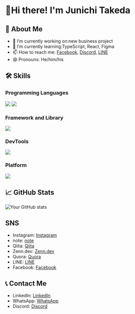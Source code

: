 # 👋Hi there! I'm Junichi Takeda

## 👤 About Me
- 🔭 I’m currently working on:new business project
- 🌱 I’m currently learning:TypeScript, React, Figma
- 📫 How to reach me: [Facebook](https://www.facebook.com/ochtum18?locale=ja_JP), [Discord](https://discord.com/users/544655741626351616), [LINE](https://line.me/ti/p/KaTvFcbhCR)
- 😄 Pronouns: He/him/his  

## 🛠 Skills
### Programming Languages
![](https://skillicons.dev/icons?i=cs,php,js,ts,html,css)
![](https://github-readme-stats.vercel.app/api/top-langs?username=ochtum&show_icons=true&locale=en&layout=compact)

### Framework and Library
![](https://skillicons.dev/icons?i=dotnet,nodejs,react,sass,tailwind,vite)

### DevTools
![](https://skillicons.dev/icons?i=ps,postman,git,github,visualstudio,wordperss,selenium,nginx,figma,ai)

### Platform
![](https://skillicons.dev/icons?i=azure,gcp,aws,cloudflare,windows,linux,ubuntu,docker,mysql)

## 📈 GitHub Stats
![Your GitHub stats](https://github-readme-stats.vercel.app/api?username=ochtum&show_icons=true&theme=radical)

## SNS
- Instagram: [Instagram](https://www.instagram.com/ochtum18/)
- note: [note](https://note.com/ochtum)
- Qiita: [Qiita](https://qiita.com/ochtum)
- Zenn.dev: [Zenn.dev](https://zenn.dev/ochtum)
- Quora: [Quora](https://jp.quora.com/profile/Junichi-Takeda-1)
- LINE: [LINE](https://line.me/ti/p/KaTvFcbhCR)
- Facebook: [Facebook](https://www.facebook.com/ochtum18?locale=ja_JP)

## 📞 Contact Me
- LinkedIn: [LinkedIn](https://www.linkedin.com/in/ochtum)
- WhatsApp: [WhatsApp](https://wa.me/819044285643)
- Discord: [Discord](https://discord.com/users/544655741626351616)


